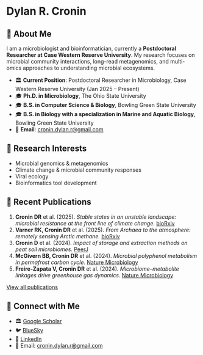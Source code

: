 # Dylan R. Cronin

## 📍 About Me
I am a microbiologist and bioinformatician, currently a **Postdoctoral Researcher at Case Western Reserve University**. My research focuses on microbial community interactions, long-read metagenomics, and multi-omics approaches to understanding microbial ecosystems.

- 🏛 **Current Position**: Postdoctoral Researcher in Microbiology, Case Western Reserve University (Jan 2025 – Present)
- 🎓 **Ph.D. in Microbiology**, The Ohio State University
- 🎓 **B.S. in Computer Science & Biology**, Bowling Green State University
- 🎓 **B.S. in Biology with a specialization in Marine and Aquatic Biology**, Bowling Green State University
- 📧 **Email**: cronin.dylan.r@gmail.com

## 🔬 Research Interests
- Microbial genomics & metagenomics
- Climate change & microbial community responses
- Viral ecology
- Bioinformatics tool development

## 📄 Recent Publications
1. **Cronin DR** et al. (2025). *Stable states in an unstable landscape: microbial resistance at the front line of climate change.* [bioRxiv](https://doi.org/10.1101/2025.02.07.636677)
2. **Varner RK, Cronin DR** et al. (2025). *From Archaea to the atmosphere: remotely sensing Arctic methane.* [bioRxiv](https://doi.org/10.1101/2025.02.13.638097)
3. **Cronin D** et al. (2024). *Impact of storage and extraction methods on peat soil microbiomes.* [PeerJ](https://doi.org/10.7717/peerj.18745)
4. **McGivern BB, Cronin DR** et al. (2024). *Microbial polyphenol metabolism in permafrost carbon cycle.* [Nature Microbiology](https://doi.org/10.1038/s41564-024-01691-0)
5. **Freire-Zapata V, Cronin DR** et al. (2024). *Microbiome–metabolite linkages drive greenhouse gas dynamics.* [Nature Microbiology](https://doi.org/10.1038/s41564-024-01800-z)

[View all publications](https://scholar.google.com/citations?hl=en&view_op=list_works&gmla=AOv-ny9t5_iXdRImdcxis1ltilEEQ46IKqAqQthDyoxyExjlv7EmlJNreJtlsHGnJVCyWX4HMIP75ahQqfKW9Q&user=pC5nbvEAAAAJ)

## 🔗 Connect with Me
- 🏛 [Google Scholar](https://scholar.google.com/citations?hl=en&view_op=list_works&gmla=AOv-ny9t5_iXdRImdcxis1ltilEEQ46IKqAqQthDyoxyExjlv7EmlJNreJtlsHGnJVCyWX4HMIP75ahQqfKW9Q&user=pC5nbvEAAAAJ)
- 🐦 [BlueSky](https://bsky.app/profile/drcronin.bsky.social)
- 💼 [LinkedIn](https://www.linkedin.com/in/dylan-cronin-a455337b/)
- 📧 Email: cronin.dylan.r@gmail.com
